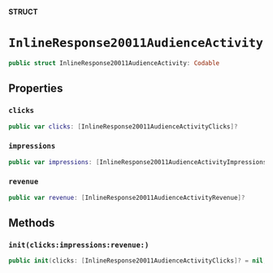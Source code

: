 **STRUCT**

# `InlineResponse20011AudienceActivity`

```swift
public struct InlineResponse20011AudienceActivity: Codable
```

## Properties
### `clicks`

```swift
public var clicks: [InlineResponse20011AudienceActivityClicks]?
```

### `impressions`

```swift
public var impressions: [InlineResponse20011AudienceActivityImpressions]?
```

### `revenue`

```swift
public var revenue: [InlineResponse20011AudienceActivityRevenue]?
```

## Methods
### `init(clicks:impressions:revenue:)`

```swift
public init(clicks: [InlineResponse20011AudienceActivityClicks]? = nil, impressions: [InlineResponse20011AudienceActivityImpressions]? = nil, revenue: [InlineResponse20011AudienceActivityRevenue]? = nil)
```
